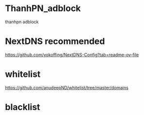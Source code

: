 # ThanhPN_adblock
thanhpn adblock 

# NextDNS recommended
https://github.com/yokoffing/NextDNS-Config?tab=readme-ov-file

# whitelist
https://github.com/anudeepND/whitelist/tree/master/domains

# blacklist

